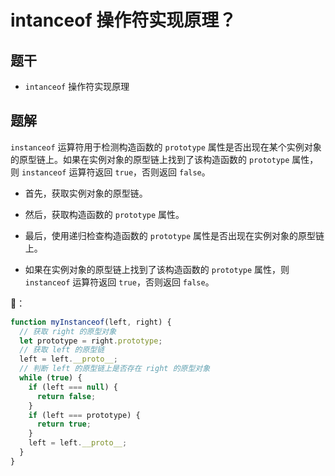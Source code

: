 # intanceof 操作符实现原理？

## 题干

- `intanceof` 操作符实现原理

## 题解

`instanceof` 运算符用于检测构造函数的 `prototype` 属性是否出现在某个实例对象的原型链上。如果在实例对象的原型链上找到了该构造函数的 `prototype` 属性，则 `instanceof` 运算符返回 `true`，否则返回 `false`。

- 首先，获取实例对象的原型链。

- 然后，获取构造函数的 `prototype` 属性。

- 最后，使用递归检查构造函数的 `prototype` 属性是否出现在实例对象的原型链上。

- 如果在实例对象的原型链上找到了该构造函数的 `prototype` 属性，则 `instanceof` 运算符返回 `true`，否则返回 `false`。


🌰：
```js
function myInstanceof(left, right) {
  // 获取 right 的原型对象
  let prototype = right.prototype;
  // 获取 left 的原型链
  left = left.__proto__;
  // 判断 left 的原型链上是否存在 right 的原型对象
  while (true) {
    if (left === null) {
      return false;
    }
    if (left === prototype) {
      return true;
    }
    left = left.__proto__;
  }
}
```